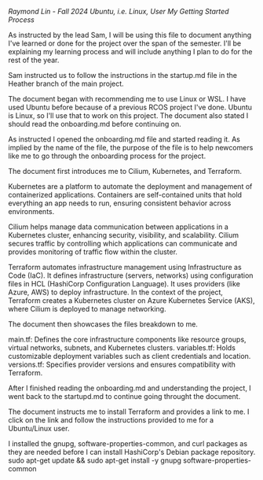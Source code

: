 *Raymond Lin - Fall 2024*
*Ubuntu, i.e. Linux, User*
*My Getting Started Process*

As instructed by the lead Sam, I will be using this file to document anything I've learned or done for the project over the span of the semester. I'll be explaining my learning process and will include anything I plan to do for the rest of the year.

Sam instructed us to follow the instructions in the startup.md file in the Heather branch of the main project. 

The document began with recommending me to use Linux or WSL. I have used Ubuntu before because of a previous RCOS project I've done. Ubuntu is Linux, so I'll use that to work on this project. The document also stated I should read the onboarding.md before continuing on.

As instructed I opened the onboarding.md file and started reading it. As implied by the name of the file, the purpose of the file is to help newcomers like me to go through the onboarding process for the project.

The document first introduces me to Cilium, Kubernetes, and Terraform. 

Kubernetes are a platform to automate the deployment and management of containerized applications. Containers are self-contained units that hold everything an app needs to run, ensuring consistent behavior across environments. 

Cilium helps manage data communication between applications in a Kubernetes cluster, enhancing security, visibility, and scalability. Cilium secures traffic by controlling which applications can communicate and provides monitoring of traffic flow within the cluster.

Terraform automates infrastructure management using Infrastructure as Code (IaC). It defines infrastructure (servers, networks) using configuration files in HCL (HashiCorp Configuration Language). It uses providers (like Azure, AWS) to deploy infrastructure. In the context of the project, Terraform creates a Kubernetes cluster on Azure Kubernetes Service (AKS), where Cilium is deployed to manage networking.

The document then showcases the files breakdown to me.

main.tf: Defines the core infrastructure components like resource groups, virtual networks, subnets, and Kubernetes clusters.
variables.tf: Holds customizable deployment variables such as client credentials and location.
versions.tf: Specifies provider versions and ensures compatibility with Terraform.

After I finished reading the onboarding.md and understanding the project, I went back to the startupd.md to continue going throught the document. 

The document instructs me to install Terraform and provides a link to me. I click on the link and follow the instructions provided to me for a Ubuntu/Linux user.

I installed the gnupg, software-properties-common, and curl packages as they are needed before I can install HashiCorp's Debian package repository. 
sudo apt-get update && sudo apt-get install -y gnupg software-properties-common
